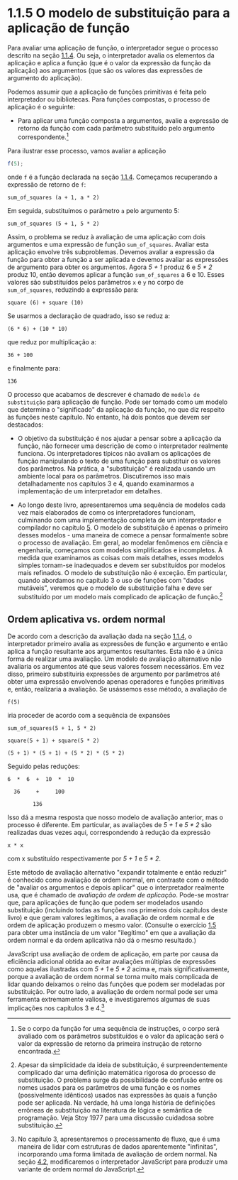 # 1.1.5 O modelo de substituição para a aplicação de função

Para avaliar uma aplicação de função, o interpretador segue o processo descrito na seção [1.1.4](1.1.4.md). Ou seja, o interpretador avalia os elementos da aplicação e aplica a função (que é o valor da expressão da função da aplicação) aos argumentos (que são os valores das expressões de argumento do aplicação).

Podemos assumir que a aplicação de funções primitivas é feita pelo interpretador ou bibliotecas. Para funções compostas, o processo de aplicação é o seguinte:

- Para aplicar uma função composta a argumentos, avalie a expressão de retorno da função com cada parâmetro substituído pelo argumento correspondente.[^1]

Para ilustrar esse processo, vamos avaliar a aplicação

```js
f(5);
```

onde `f` é a função declarada na seção [1.1.4](1.1.4.md). Começamos recuperando a expressão de retorno de `f`:

`sum_of_squares (a + 1, a * 2)`

Em seguida, substituímos o parâmetro `a` pelo argumento 5:

`sum_of_squares (5 + 1, 5 * 2)`

Assim, o problema se reduz à avaliação de uma aplicação com dois argumentos e uma expressão de função `sum_of_squares`. Avaliar esta aplicação envolve três subproblemas. Devemos avaliar a expressão da função para obter a função a ser aplicada e devemos avaliar as expressões de argumento para obter os argumentos. Agora _5 + 1_ produz 6 e _5 \* 2_ produz 10, então devemos aplicar a função `sum_of_squares` a 6 e 10. Esses valores são substituídos pelos parâmetros `x` e `y` no corpo de `sum_of_squares`, reduzindo a expressão para:

`square (6) + square (10)`

Se usarmos a declaração de quadrado, isso se reduz a:

`(6 * 6) + (10 * 10)`

que reduz por multiplicação a:

`36 + 100`

e finalmente para:

`136`

O processo que acabamos de descrever é chamado de `modelo de substituição` para aplicação de função. Pode ser tomado como um modelo que determina o "significado" da aplicação da função, no que diz respeito às funções neste capítulo. No entanto, há dois pontos que devem ser destacados:

- O objetivo da substituição é nos ajudar a pensar sobre a aplicação da função, não fornecer uma descrição de como o interpretador realmente funciona. Os interpretadores típicos não avaliam os aplicações de função manipulando o texto de uma função para substituir os valores dos parâmetros. Na prática, a "substituição" é realizada usando um ambiente local para os parâmetros. Discutiremos isso mais detalhadamente nos capítulos 3 e 4, quando examinarmos a implementação de um interpretador em detalhes.

- Ao longo deste livro, apresentaremos uma sequência de modelos cada vez mais elaborados de como os interpretadores funcionam, culminando com uma implementação completa de um interpretador e compilador no capítulo [5](5.0.md). O modelo de substituição é apenas o primeiro desses modelos - uma maneira de comece a pensar formalmente sobre o processo de avaliação. Em geral, ao modelar fenômenos em ciência e engenharia, começamos com modelos simplificados e incompletos. À medida que examinamos as coisas com mais detalhes, esses modelos simples tornam-se inadequados e devem ser substituídos por modelos mais refinados. O modelo de substituição não é exceção. Em particular, quando abordamos no capítulo 3 o uso de funções com "dados mutáveis", veremos que o modelo de substituição falha e deve ser substituído por um modelo mais complicado de aplicação de função.[^2]

## Ordem aplicativa vs. ordem normal

De acordo com a descrição da avaliação dada na seção [1.1.4](1.1.4.md), o interpretador primeiro avalia as expressões de função e argumento e então aplica a função resultante aos argumentos resultantes. Esta não é a única forma de realizar uma avaliação. Um modelo de avaliação alternativo não avaliaria os argumentos até que seus valores fossem necessários. Em vez disso, primeiro substituiria expressões de argumento por parâmetros até obter uma expressão envolvendo apenas operadores e funções primitivas e, então, realizaria a avaliação. Se usássemos esse método, a avaliação de

`f(5)`

iria proceder de acordo com a sequência de expansões

`sum_of_squares(5 + 1, 5 * 2)`

`square(5 + 1) + square(5 * 2)`

`(5 + 1) * (5 + 1) + (5 * 2) * (5 * 2)`

Seguido pelas reduções:

```text
6  *  6  +  10  *  10

  36     +     100

        136
```

Isso dá a mesma resposta que nosso modelo de avaliação anterior, mas o processo é diferente. Em particular, as avaliações de _5 + 1_ e _5 \* 2_ são realizadas duas vezes aqui, correspondendo à redução da expressão

`x * x`

com x substituído respectivamente por _5 + 1_ e _5 \* 2_.

Este método de avaliação alternativo "expandir totalmente e então reduzir" é conhecido como avaliação de ordem normal, em contraste com o método de "avaliar os argumentos e depois aplicar" que o interpretador realmente usa, que é chamado de _avaliação de ordem de aplicação_. Pode-se mostrar que, para aplicações de função que podem ser modelados usando substituição (incluindo todas as funções nos primeiros dois capítulos deste livro) e que geram valores legítimos, a avaliação de ordem normal e de ordem de aplicação produzem o mesmo valor. (Consulte o exercício [1.5](1.5.md) para obter uma instância de um valor "ilegítimo" em que a avaliação da ordem normal e da ordem aplicativa não dá o mesmo resultado.)

JavaScript usa avaliação de ordem de aplicação, em parte por causa da eficiência adicional obtida ao evitar avaliações múltiplas de expressões como aquelas ilustradas com _5 + 1_ e _5 \* 2_ acima e, mais significativamente, porque a avaliação de ordem normal se torna muito mais complicada de lidar quando deixamos o reino das funções que podem ser modeladas por substituição. Por outro lado, a avaliação de ordem normal pode ser uma ferramenta extremamente valiosa, e investigaremos algumas de suas implicações nos capítulos 3 e 4.[^3]

[^1]: Se o corpo da função for uma sequência de instruções, o corpo será avaliado com os parâmetros substituídos e o valor da aplicação será o valor da expressão de retorno da primeira instrução de retorno encontrada.

[^2]: Apesar da simplicidade da ideia de substituição, é surpreendentemente complicado dar uma definição matemática rigorosa do processo de substituição. O problema surge da possibilidade de confusão entre os nomes usados para os parâmetros de uma função e os nomes (possivelmente idênticos) usados nas expressões às quais a função pode ser aplicada. Na verdade, há uma longa história de definições errôneas de substituição na literatura de lógica e semântica de programação. Veja Stoy 1977 para uma discussão cuidadosa sobre substituição.

[^3]: No capítulo 3, apresentaremos o processamento de fluxo, que é uma maneira de lidar com estruturas de dados aparentemente "infinitas", incorporando uma forma limitada de avaliação de ordem normal. Na seção [4.2](4.2.md), modificaremos o interpretador JavaScript para produzir uma variante de ordem normal do JavaScript.

